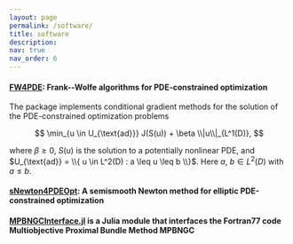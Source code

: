 ```yaml
---
layout: page
permalink: /software/
title: software
description: 
nav: true
nav_order: 6
---
```


#### [FW4PDE](https://github.com/milzj/FW4PDE): Frank--Wolfe algorithms for PDE-constrained optimization

The package implements conditional gradient methods for the solution 
of the PDE-constrained optimization problems

$$
	\min_{u \in U_{\text{ad}}}  J(S(u)) + \beta \\|u\\|_{L^1(D)},
$$

where $\beta \geq 0$, $S(u)$ is the solution to a potentially nonlinear PDE, and 
$U_{\text{ad}} = \\{ u \in L^2(D) : a \leq u \leq b \\}$. Here $a$, $b \in L^2(D)$
with $a \leq b$.

#### [sNewton4PDEOpt](https://github.com/milzj/sNewton4PDEOpt): A semismooth Newton method for elliptic PDE-constrained optimization

#### [MPBNGCInterface.jl](https://github.com/milzj/MPBNGCInterface.jl) is a Julia module that interfaces the Fortran77 code Multiobjective Proximal Bundle Method MPBNGC
